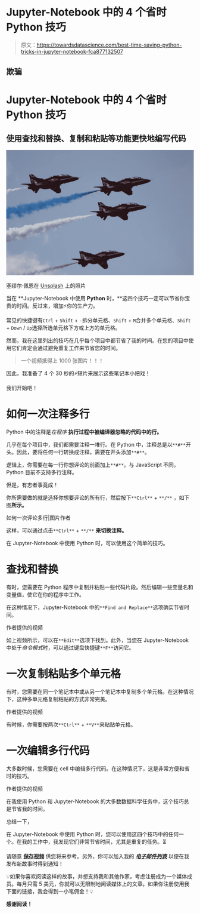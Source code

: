 # Jupyter-Notebook 中的 4 个省时 Python 技巧

> 原文：<https://towardsdatascience.com/best-time-saving-python-tricks-in-jupyter-notebook-fca877132507>

## 欺骗

# Jupyter-Notebook 中的 4 个省时 Python 技巧

## 使用查找和替换、复制和粘贴等功能更快地编写代码

![](img/2062090ac1e38f22a1a9cc64c3d9966e.png)

塞缪尔·佩恩在 [Unsplash](https://unsplash.com/s/photos/four?utm_source=unsplash&utm_medium=referral&utm_content=creditCopyText) 上的照片

当在 **Jupyter-Notebook 中使用 **Python** 时，**这四个技巧一定可以节省你宝贵的时间。反过来，增加⚡️你的生产力。

常见的快捷键有`Ctrl` + `Shift` + `-`拆分单元格、`Shift` + `M`合并多个单元格、`Shift` + `Down` / `Up`选择所选单元格下方或上方的单元格。

然而，我在这里列出的技巧在几乎每个项目中都节省了我的时间。在您的项目中使用它们肯定会通过避免重复工作来节省您的时间。

> 一个视频抵得上 1000 张图片！！！

因此，我准备了 4 个 30 秒的⚡️短片来展示这些笔记本小把戏！

我们开始吧！

# 如何一次注释多行

Python 中的注释是*在程序* **执行过程中被编译器忽略的代码中的行。**

几乎在每个项目中，我们都需要注释一堆行。在 Python 中，注释总是以`**#**`开头。因此，要将任何一行转换成注释，需要在开头添加`**#**`。

逻辑上，你需要在每一行你想评论的前面加上`**#**`。与 JavaScript 不同，Python 目前不支持多行注释。

但是，有志者事竟成！

你所需要做的就是选择你想要评论的所有行，然后按下`**Ctrl**` + `**/**` ，如下图**所示。**

如何一次评论多行|图片作者

这样，可以通过点击`**Ctrl**` + `**/**` **来切换注释。**

在 Jupyter-Notebook 中使用 Python 时，可以使用这个简单的技巧。

# 查找和替换

有时，您需要在 Python 程序中复制并粘贴一些代码片段。然后编辑一些变量名和变量值，使它在你的程序中工作。

在这种情况下，Jupyter-Notebook 中的`**Find and Replace**`选项确实节省时间。

作者提供的视频

如上视频所示，可以在`**Edit**`选项下找到。此外，当您在 Jupyter-Notebook 中处于*命令模式*时，可以通过键盘快捷键`**F**`访问它。

# 一次复制粘贴多个单元格

有时，您需要在同一个笔记本中或从另一个笔记本中复制多个单元格。在这种情况下，这种多单元格复制粘贴的方式非常完美。

作者提供的视频

有时候，你需要按两次`**Ctrl**` + `**V**`来粘贴单元格。

# 一次编辑多行代码

大多数时候，您需要在 cell 中编辑多行代码。在这种情况下，这是非常方便和省时的技巧。

作者提供的视频

在我使用 Python 和 Jupyter-Notebook 的大多数数据科学任务中，这个技巧总是节省我的时间。

总结一下，

在 Jupyter-Notebook 中使用 Python 时，您可以使用这四个技巧中的任何一个。在我的工作中，我发现它们非常节省时间，尤其是重复的任务。⏳

请随意 [**保存视频**](https://www.youtube.com/channel/UC_wwYCFR48_wrT8Ao3lApaQ/videos) 供您将来参考。另外，你可以加入我的 [***电子邮件列表***](https://medium.com/subscribe/@17.rsuraj) 以便在我发布新故事时得到通知！

💡如果你喜欢阅读这样的故事，并想支持我和其他作家，考虑注册成为一个媒体成员。每月只需 5 美元，你就可以无限制地阅读媒体上的文章。如果你注册使用我下面的链接，我会得到一小笔佣金！💡

[](https://medium.com/@17.rsuraj/membership)  

**感谢阅读！**